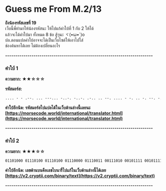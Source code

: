 # Guess me From M.2/13

**ถึงน้องรหัสเลขที่ 19**<br/>
เว็บนี้พี่ทำมาให้น้องรหัสนะ ให้ไปแก้คำใบ้ที่ 1 กับ 2 ให้ได้<br/>
แล้วจะได้คำใบ้มา ทั้งหมด 8 ข้อ สู้ๆนะ ヾ(•ω•`)o<br/>
ปล.ตอนแปลคำใบ้อาจจะได้เป็นเว็บไซต์ให้เอาไปใส่<br/>
ช่องค้นหาได้เลย ไม่ต้องเปลี่ยนอะไร<br/>

**-------------------------------------------------------------------------**

### คำใบ้ 1
**ความยาก: ★★☆☆☆**


**รหัสมอร์ส:**
```markdown
.... - - .--. ... ---... -..-. -..-. .-.. .. --. .... - -. .. -. --. -.-. -.- .-.-.- --. .. - .... ..- -... .-.-.- .. --- -..-. .... .. -. - ..-. --- .-. -.-- --- ..-
```


**คำใบ้อีกนิด: รหัสมอร์สไปแปลได้ในเว็บด้านล่างนี้เลยนะ**<br/>
**[https://morsecode.world/international/translator.html](https://morsecode.world/international/translator.html)**

**-------------------------------------------------------------------------**

### คำใบ้ 2
**ความยาก: ★★★☆☆**

```markdown
01101000 01110100 01110100 01110000 01110011 00111010 00101111 00101111 01101100 01101001 01100111 01101000 01110100 01101110 01101001 01101110 01100111 01100011 01101011 00101110 01100111 01101001 01110100 01101000 01110101 01100010 00101110 01101001 01101111 00101111 01110100 01101111 01101011 01100101 01101110 01100011 01101101 01100100 00101111
```

**คำใบ้อีกนิด: เลขด้านบนคือเลขไบนารี่ไปแก้ในเว็บด้านล่างนี้ได้เลย**<br/>
**[https://v2.cryptii.com/binary/text](https://v2.cryptii.com/binary/text)**

**-------------------------------------------------------------------------**
